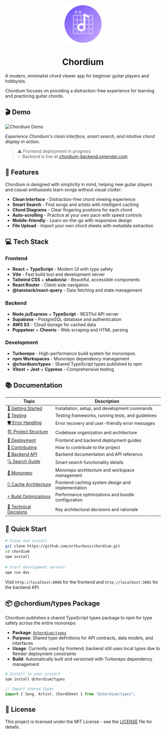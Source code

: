 <p align="center">
  <img src="./frontend/public/favicon-180.png" alt="Chordium Logo" height="128">
</p>

<h1 align="center">Chordium</h1>

A modern, minimalist chord viewer app for beginner guitar players and hobbyists.

Chordium focuses on providing a distraction-free experience for learning and practicing guitar chords.

## 🎬 Demo

![Chordium Demo](./assets/chordium-demo.gif)

_Experience Chordium's clean interface, smart search, and intuitive chord display in action._

> ⚠️ Frontend deployment in progress  
> ✅ Backend is live at [chordium-backend.onrender.com](https://chordium-backend.onrender.com)

## 🎯 Features

Chordium is designed with simplicity in mind, helping new guitar players and casual enthusiasts learn songs without visual clutter:

- **Clean Interface** - Distraction-free chord viewing experience
- **Smart Search** - Find songs and artists with intelligent caching
- **Chord Diagrams** - Clear fingering positions for each chord
- **Auto-scrolling** - Practice at your own pace with speed controls
- **Mobile-friendly** - Learn on-the-go with responsive design
- **File Upload** - Import your own chord sheets with metadata extraction

## 💻 Tech Stack

### Frontend

- **React** + **TypeScript** - Modern UI with type safety
- **Vite** - Fast build tool and development server
- **Tailwind CSS** + **shadcn/ui** - Beautiful, accessible components
- **React Router** - Client-side navigation
- **@tanstack/react-query** - Data fetching and state management

### Backend

- **Node.js/Express** + **TypeScript** - RESTful API server
- **Supabase** - PostgreSQL database and authentication
- **AWS S3** - Cloud storage for cached data
- **Puppeteer** + **Cheerio** - Web scraping and HTML parsing

### Development

- **Turborepo** - High-performance build system for monorepos
- **npm Workspaces** - Monorepo dependency management
- **@chordium/types** - Shared TypeScript types published to npm
- **Vitest** + **Jest** + **Cypress** - Comprehensive testing

## 📚 Documentation

| Topic                                                          | Description                                        |
| -------------------------------------------------------------- | -------------------------------------------------- |
| [🚀 Getting Started](./docs/getting-started.md)                | Installation, setup, and development commands      |
| [🧪 Testing](./docs/testing.md)                                | Testing frameworks, running tests, and guidelines  |
| [🛡️ Error Handling](./docs/error-handling.md)                  | Error recovery and user-friendly error messages    |
| [🏗️ Project Structure](./docs/project-structure.md)            | Codebase organization and architecture             |
| [🚀 Deployment](./docs/deployment.md)                          | Frontend and backend deployment guides             |
| [🤝 Contributing](./CONTRIBUTING.md)                           | How to contribute to the project                   |
| [📖 Backend API](./backend/README.md)                          | Backend documentation and API reference            |
| [🔍 Search Guide](./docs/search-guide.md)                      | Smart search functionality details                 |
| [🏢 Monorepo](./docs/MONOREPO.md)                              | Monorepo architecture and workspace management     |
| [🗄️ Cache Architecture](./docs/cache-architecture.md)          | Frontend caching system design and implementation  |
| [⚡ Build Optimizations](./docs/build-optimizations.md)        | Performance optimizations and bundle configuration |
| [🧠 Technical Decisions](./docs/technical-decisions/README.md) | Key architectural decisions and rationale          |

## 🚀 Quick Start

```sh
# Clone and install
git clone https://github.com/arthurboss/chordium.git
cd chordium
npm install

# Start development servers
npm run dev
```

Visit `http://localhost:8080` for the frontend and `http://localhost:3001` for the backend API.

## 📦 @chordium/types Package

Chordium publishes a shared TypeScript types package to npm for type safety across the entire monorepo:

- **Package**: [`@chordium/types`](https://www.npmjs.com/package/@chordium/types)
- **Purpose**: Shared type definitions for API contracts, data models, and interfaces
- **Usage**: Currently used by frontend; backend still uses local types due to Render deployment constraints
- **Build**: Automatically built and versioned with Turborepo dependency management

```sh
# Install in your project
npm install @chordium/types
```

```typescript
// Import shared types
import { Song, Artist, ChordSheet } from "@chordium/types";
```

## 📝 License

This project is licensed under the MIT License - see the [LICENSE](./LICENSE) file for details.
